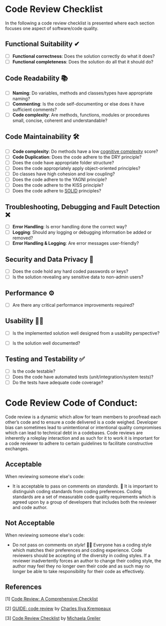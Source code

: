 # Code Review Checklist

In the following a code review checklist is presented where each section focuses one aspect of software/code quality.

## Functional Suitability ✔
- [ ] __Functional correctness__: Does the solution correctly do what it does?
- [ ] __Functional completeness__: Does the solution do all that it should do?

## Code Readability 📚
- [ ] __Naming__: Do variables, methods and classes/types have appropriate naming?
- [ ] __Commenting__: Is the code self-documenting or else does it have sufficient comments?
- [ ] __Code complexity__: Are methods, functions, modules or procedures small, concise, coherent and understandable?

## Code Maintainability 🛠
- [ ] __Code complexity__: Do methods have a low [cognitive complexity](https://www.sonarsource.com/docs/CognitiveComplexity.pdf) score?
- [ ] __Code Duplication__: Does the code adhere to the DRY principle?
- [ ] Does the code have appropriate folder structure?
- [ ] Does the code appropriately apply object-oriented principles?
- [ ] Do classes have high cohesion and low coupling?
- [ ] Does the code adhere to the YAGNI principle?
- [ ] Does the code adhere to the KISS principle?
- [ ] Does the code adhere to [SOLID](https://github.com/harrymt/SOLID-principles#single-responsibility-principle) principles?

## Troubleshooting, Debugging and Fault Detection ❌ 
- [ ] __Error Handling__: Is error handling done the correct way?
- [ ] __Logging__: Should any logging or debugging information be added or removed?
- [ ] __Error Handling & Logging__: Are error messages user-friendly?

## Security and Data Privacy 🔐
- [ ] Does the code hold any hard coded passwords or keys?
- [ ] Is the solution revealing any sensitive data to non-admin users?

## Performance ⚙
- [ ] Are there any critical performance improvements required?


## Usability 🤳🏻
- [ ] Is the implemented solution well designed from a usability perspective?
- [ ] Is the solution well documented?


## Testing and Testability ✅
- [ ] Is the code testable?
- [ ] Does the code have automated tests (unit/integration/system tests)?
- [ ] Do the tests have adequate code coverage?

# Code Review Code of Conduct: 

Code review is a dynamic which allow for team members to proofread each other’s code and to ensure a code delivered is a code weighed. Developer bias can sometimes lead to unintentional or intentional quality compromises which can lead to technical debt in a codebases. Code reviews are inherently a roleplay interaction and as such for it to work it is important for a code reviewer to adhere to certain guidelines to facilitate constructive exchanges.

## Acceptable
When reviewing someone else's code:
- It is acceptable to pass on comments on _standards_. 📐  It is important to distinguish coding standards from coding preferences. Coding standards are a set of measurable code quality requirements which is agreed upon by a group of developers that includes both the reviewer and code author.

## Not Acceptable
When reviewing someone else's code: 
- Do not pass on comments on _style_! 💅🏻 Everyone has a coding style which matches their preferences and coding experience. Code reviewers should be accepting of the diversity in coding styles. If a reviewer inadvertently forces an author to change their coding style, the author may feel they no longer own their code and as such may no longer be able to take responsibility for their code as effectively.

## References
<a id="1">[1]</a> 
[Code Review: A Comprehensive Checklist](https://dev.to/alexomeyer/code-review-a-comprehensive-checklist-5gnm)

<a id="2">[2]</a>
[GUIDE: code review](https://github.com/reiver/guide-code-review) by [Charles Iliya Krempeaux](https://github.com/reiver)

<a id="3">[3]</a>
[Code Review Checklist](https://github.com/mgreiler/code-review-checklist) by [Michaela Greiler](https://github.com/mgreiler)





